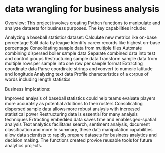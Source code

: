 # data wrangling for business analysis

Overview:
This project involves creating Python functions to manipulate and analyze datasets for business purposes. The key capabilities include:

Analyzing a baseball statistics dataset:
Calculate new metrics like on-base percentage
Split data by league
Identify career records like highest on-base percentage
Consolidating sample data from multiple files
Automate combining dispersed boiler sample data
Separate combined data into test and control groups
Restructuring sample data
Transform sample data from multiple rows per sample into one row per sample format
Extracting coordinate data
Parse coordinate strings and convert to numeric latitude and longitude
Analyzing text data
Profile characteristics of a corpus of words including length statistics

Business Implications:

Improved analysis of baseball statistics could help teams evaluate players more accurately as potential additions to their rosters
Consolidating dispersed sample data allows more robust analysis with increased statistical power
Restructuring data is essential for many analysis techniques
Extracting embedded data saves time and enables geo-spatial analysis
Text analytics facilitates search, sentiment analysis, document classification and more
In summary, these data manipulation capabilities allow data scientists to rapidly prepare datasets for business analytics and decision making. The functions created provide reusable tools for future analytics projects.
